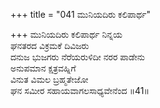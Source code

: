 +++
title = "041 ಮುನಿಯದಿರು ಕಲಿಪಾರ್ಥ"

+++
ಮುನಿಯದಿರು ಕಲಿಪಾರ್ಥ ನಿನ್ನಯ  
ಘನತರದ ವಿಕ್ರಮಕೆ ದಿವಿಜರು  
ದನುಜ ಭುಜಗರು ನೆರೆಯರುಳಿದೀ ನರರ ಪಾಡೇನು   
ಅನುಪಮಾನ ಕ್ಷತ್ರವಹ್ನಿಗೆ  
ವಿನುತ ವಿಮಲ ಬ್ರಹ್ಮತೇಜೋ  
ಘನ ಸಮೀರ ಸಹಾಯವಾಗಲಸಾಧ್ಯವೇನೆಂದ      ॥41॥